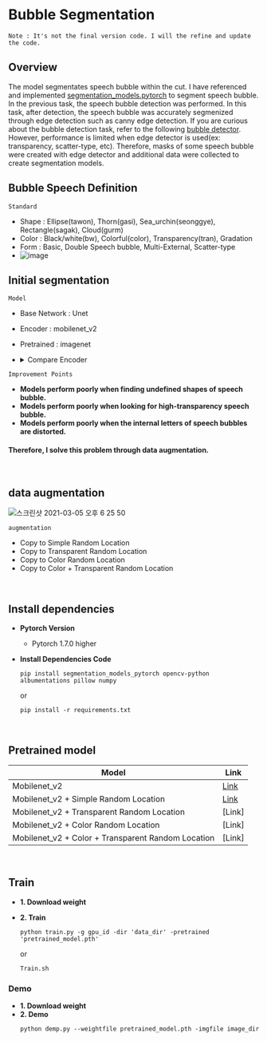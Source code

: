# Bubble Segmentation
~~~
Note : It's not the final version code. I will the refine and update the code.
~~~

## Overview 
The model segmentates speech bubble within the cut. I have referenced and implemented [segmentation_models.pytorch](https://github.com/qubvel/segmentation_models.pytorch) to segment speech bubble.
In the previous task, the speech bubble detection was performed. In this task, after detection, the speech bubble was accurately segmenized through edge detection such as canny edge detection.
If you are curious about the bubble detection task, refer to the following [bubble detector](https://github.com/Little-BigMan/Bubble-Detector-YOLOv4).
However, performance is limited when edge detector is used(ex: transparency, scatter-type, etc). 
Therefore, masks of some speech bubble were created with edge detector and additional data were collected to create segmentation models.

## Bubble Speech Definition

`Standard`
+ Shape : Ellipse(tawon), Thorn(gasi), Sea_urchin(seonggye), Rectangle(sagak), Cloud(gurm)
+ Color : Black/white(bw), Colorful(color), Transparency(tran), Gradation
+ Form : Basic, Double Speech bubble, Multi-External, Scatter-type
+ ![image](https://user-images.githubusercontent.com/61634628/106093155-1700e500-6173-11eb-9a5e-8828c45271c4.png)
 
## Initial segmentation
 
`Model`
+ Base Network : Unet
+ Encoder : mobilenet_v2
+ Pretrained : imagenet


+ <details>
    <summary>Compare Encoder</summary>
    <div markdown="1">
    
    + `Encoder`
        + resnet34
        + efficientnet-b0
        + mobilenet_V2
           
    + <details>
        <summary>sample 1</summary>
        <div markdown="1">
  
       |Encoder| Sample|
       |----|----|
       |resnet34|![check_unet_epoch10 png_0](https://user-images.githubusercontent.com/61634628/108817115-bd1cff00-75fa-11eb-8acd-b9d6710394fc.png)|
       |efficientnet-b0|![check_eff_epoch9 png_0](https://user-images.githubusercontent.com/61634628/108944237-b1364900-769d-11eb-9b0e-af07c287b61e.png)|
       |mobilenet_v2|![check_mob_epoch8 png_0](https://user-images.githubusercontent.com/61634628/110071164-e9850800-7dbe-11eb-938a-cbe369a71939.png)|
  
        </div>
      </details>


      <details>
        <summary>sample 2</summary>
        <div markdown="1">
  
      |Encoder| Sample|
      |----|----|
      |resnet34|![check_unet_epoch10 png_1](https://user-images.githubusercontent.com/61634628/108817380-2b61c180-75fb-11eb-8040-1851fe383976.png)|
      |efficientnet-b0|![check_eff_epoch9 png_1](https://user-images.githubusercontent.com/61634628/108944337-e0e55100-769d-11eb-8707-36926aeaee82.png)|
      |mobilenet_v2|![check_mob_epoch8 png_1](https://user-images.githubusercontent.com/61634628/110071234-03bee600-7dbf-11eb-81ad-5780829c87c6.png)|
  
        </div>
      </details> 
  

      <details>
        <summary>sample 3</summary>
        <div markdown="1">

        |Encoder| Sample|
        |----|----|
        |resnet34|![check_unet_epoch10 png_2](https://user-images.githubusercontent.com/61634628/108817502-53e9bb80-75fb-11eb-8dd6-9fcc3011fbcb.png)|
        |efficientnet-b0|![check_eff_epoch9 png_2](https://user-images.githubusercontent.com/61634628/108944423-0a9e7800-769e-11eb-912e-964ee5c2cc2d.png)|
        |mobilenet_v2|![check_mob_epoch8 png_2](https://user-images.githubusercontent.com/61634628/110071306-20f3b480-7dbf-11eb-82eb-8e2b1f9977e8.png)|

        </div>
      </details> 


      <details>
        <summary>sample 4</summary>
        <div markdown="1">

        |Encoder| Sample|
        |----|----|
        |resnet34|![check_unet_epoch10 png_3](https://user-images.githubusercontent.com/61634628/108817691-9f9c6500-75fb-11eb-9554-5a582b4db04d.png)|
        |efficientnet-b0|![check_eff_epoch9 png_3](https://user-images.githubusercontent.com/61634628/108944518-3c174380-769e-11eb-9a42-509231e980f9.png)|
        |mobilenet_v2|![check_mob_epoch8 png_3](https://user-images.githubusercontent.com/61634628/110071365-3ff24680-7dbf-11eb-9cbd-db27acfb8088.png)|

        </div>
      </details> 


      <details>
        <summary>sample 5</summary>
        <div markdown="1">

        |Encoder| Sample|
        |----|----|
        |resnet34|![check_unet_epoch10 png_4](https://user-images.githubusercontent.com/61634628/108817760-ba6ed980-75fb-11eb-9806-ca265c33061e.png)|
        |efficientnet-b0|![check_eff_epoch9 png_4](https://user-images.githubusercontent.com/61634628/108944647-800a4880-769e-11eb-9877-10486d6f0495.png)|
        |mobilenet_v2|![check_mob_epoch8 png_4](https://user-images.githubusercontent.com/61634628/110071426-58faf780-7dbf-11eb-8fa6-580b2868b9f9.png)|

        </div>
      </details> 


      <details>
        <summary>sample 6</summary>
        <div markdown="1">

        |Encoder| Sample|
        |----|----|
        |resnet34|![check_unet_epoch10 png_5](https://user-images.githubusercontent.com/61634628/108817857-db372f00-75fb-11eb-87ab-f0b86f331545.png)|
        |efficientnet-b0|![check_eff_epoch9 png_5](https://user-images.githubusercontent.com/61634628/108949872-90bfbc00-76a8-11eb-9f95-cc221468672e.png)|
        |mobilenet_v2|![check_mob_epoch8 png_5](https://user-images.githubusercontent.com/61634628/110071469-6e702180-7dbf-11eb-98d0-189054ae3962.png)|

        </div>
      </details> 


      <details>
        <summary>sample 7</summary>
        <div markdown="1">

        |Encoder| Sample|
        |----|----|
        |resnet34|![check_unet_epoch10 png_6](https://user-images.githubusercontent.com/61634628/108817931-f4d87680-75fb-11eb-8c3a-65743a59330e.png)|
        |efficientnet-b0|![check_eff_epoch9 png_6](https://user-images.githubusercontent.com/61634628/108950061-ec8a4500-76a8-11eb-98c8-69c2a53a10cc.png)|
        |mobilenet_v2|![check_mob_epoch8 png_6](https://user-images.githubusercontent.com/61634628/110071517-8778d280-7dbf-11eb-84d7-28e11f92036c.png)|

        </div>
      </details> 


      <details>
        <summary>sample 8</summary>
        <div markdown="1">

        |Encoder| Sample|
        |----|----|
        |resnet34|![check_unet_epoch10 png_7](https://user-images.githubusercontent.com/61634628/108818061-30734080-75fc-11eb-9fc2-0428050d3675.png)|
        |efficientnet-b0|![check_eff_epoch9 png_7](https://user-images.githubusercontent.com/61634628/108950126-0b88d700-76a9-11eb-9527-127bc39684a1.png)|
        |mobilenet_v2|![check_mob_epoch8 png_7](https://user-images.githubusercontent.com/61634628/110071570-9e1f2980-7dbf-11eb-8895-ee69b3dd113f.png)|

        </div>
      </details> 


      <details>
        <summary>sample 9</summary>
        <div markdown="1">

        |Encoder| Sample|
        |----|----|
        |resnet34|![check_unet_epoch10 png_8](https://user-images.githubusercontent.com/61634628/108818197-6284a280-75fc-11eb-9d71-213daadb7ba4.png)|
        |efficientnet-b0|![check_eff_epoch9 png_8](https://user-images.githubusercontent.com/61634628/108950179-23605b00-76a9-11eb-90ca-eb114a6eb82a.png)|
        |mobilenet_v2|![check_mob_epoch8 png_8](https://user-images.githubusercontent.com/61634628/110071640-b98a3480-7dbf-11eb-8259-43b36f9719ec.png)|

        </div>
      </details> 


      <details>
        <summary>sample 10</summary>
        <div markdown="1">

        |Encoder| Sample|
        |----|----|
        |resnet34|![check_unet_epoch10 png_9](https://user-images.githubusercontent.com/61634628/108818291-7fb97100-75fc-11eb-9275-72478ed04fc7.png)|
        |efficientnet-b0|![check_eff_epoch9 png_9](https://user-images.githubusercontent.com/61634628/108950256-40952980-76a9-11eb-9fc3-54e5ff8717f9.png)|
        |mobilenet_v2|![check_mob_epoch8 png_9](https://user-images.githubusercontent.com/61634628/110071689-d161b880-7dbf-11eb-803a-90de609823ba.png)|

        </div>
      </details> 


    </div>
  </details>


`Improvement Points`
+ **Models perform poorly when finding undefined shapes of speech bubble.**
+ **Models perform poorly when looking for high-transparency speech bubble.**
+ **Models perform poorly when the internal letters of speech bubbles are distorted.**

#### Therefore, I solve this problem through data augmentation.  
  
<br>
  
  
  


 ## data augmentation 
 
 ![스크린샷 2021-03-05 오후 6 25 50](https://user-images.githubusercontent.com/61634628/110106579-31228880-7ded-11eb-8949-fc8d8cbfadb7.png)
 
 `augmentation` 
 + Copy to Simple Random Location
 + Copy to Transparent Random Location
 + Copy to Color Random Location
 + Copy to Color + Transparent Random Location
 
 <br>
 
 ## Install dependencies

+ **Pytorch Version** 
    + Pytorch 1.7.0 higher

+ **Install Dependencies Code**
    ~~~
    pip install segmentation_models_pytorch opencv-python albumentations pillow numpy  
    ~~~
    or
    ~~~
    pip install -r requirements.txt
    ~~~
<br>

## Pretrained model 

|**Model**|**Link**|
|---------|--------|
|Mobilenet_v2|[Link](https://drive.google.com/file/d/1kClr7Omvb-REM4r-CrLcjItny7-Zay6p/view?usp=sharing)|
|Mobilenet_v2 + Simple Random Location|[Link](https://drive.google.com/file/d/1Zcxd7H427Gkmv4QbiZCge5E68Of0IiU9/view?usp=sharing)|
|Mobilenet_v2 + Transparent Random Location|[Link]|
|Mobilenet_v2 + Color Random Location|[Link]|
|Mobilenet_v2 + Color + Transparent Random Location|[Link]|

<br>

## Train 
+ **1. Download weight** 

+ **2. Train**     
    ~~~
    python train.py -g gpu_id -dir 'data_dir' -pretrained 'pretrained_model.pth'
    ~~~
    or
    ~~~
    Train.sh 
    ~~~

### Demo    
 
+ **1. Download weight**        
+ **2. Demo**
    ~~~
    python demp.py --weightfile pretrained_model.pth -imgfile image_dir 
    ~~~
